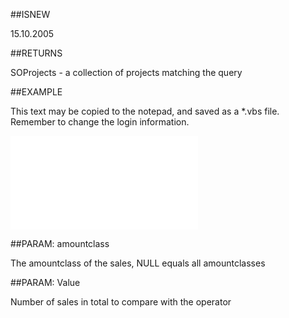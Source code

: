 
##ISNEW

15.10.2005


##RETURNS

SOProjects - a collection of projects matching the query


##EXAMPLE

This text may be copied to the notepad, and saved as a *.vbs file. Remember to change the login information.

![](..\..\Examples\vbs\SOFind.ProjectsWithNumSalesNotCompletedTotal.vbs.txt)


##PARAM: amountclass

The amountclass of the sales, NULL equals all amountclasses


##PARAM: Value

Number of sales in total to compare with the operator


